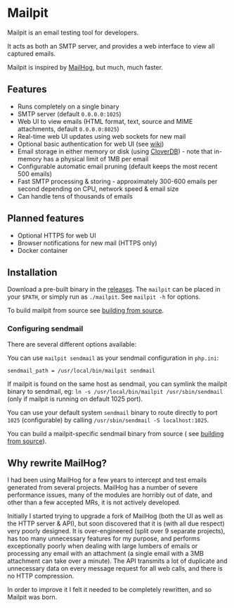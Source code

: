 # Mailpit

Mailpit is an email testing tool for developers.

It acts as both an SMTP server, and provides a web interface to view all captured emails.

Mailpit is inspired by [MailHog](#why-rewrite-mailhog), but much, much faster.


## Features

- Runs completely on a single binary
- SMTP server (default `0.0.0.0:1025`)
- Web UI to view emails (HTML format, text, source and MIME attachments, default `0.0.0.0:8025`)
- Real-time web UI updates using web sockets for new mail
- Optional basic authentication for web UI (see [wiki](https://github.com/axllent/mailpit/wiki/Basic-authentication))
- Email storage in either memory or disk (using [CloverDB](https://github.com/ostafen/clover)) - note that in-memory has a physical limit of 1MB per email
- Configurable automatic email pruning (default keeps the most recent 500 emails)
- Fast SMTP processing & storing - approximately 300-600 emails per second depending on CPU, network speed & email size
- Can handle tens of thousands of emails


## Planned features

- Optional HTTPS for web UI
- Browser notifications for new mail (HTTPS only)
- Docker container


## Installation

Download a pre-built binary in the [releases](https://github.com/axllent/mailpit/releases/latest). The `mailpit` can be placed in your `$PATH`, or simply run as `./mailpit`. See `mailpit -h` for options.

To build mailpit from source see [building from source](README-BUILDING.md).


### Configuring sendmail

There are several different options available:

You can use `mailpit sendmail` as your sendmail configuration in `php.ini`:
```
sendmail_path = /usr/local/bin/mailpit sendmail
```

If mailpit is found on the same host as sendmail, you can symlink the mailpit binary to sendmail, eg: `ln -s /usr/local/bin/mailpit /usr/sbin/sendmail`  (only if mailpit is running on default 1025 port).

You can use your default system `sendmail` binary to route directly to port `1025` (configurable) by calling `/usr/sbin/sendmail -S localhost:1025`.

You can build a mailpit-specific sendmail binary from source ( see [building from source](README-BUILDING.md)).


## Why rewrite MailHog?

I had been using MailHog for a few years to intercept and test emails generated from several projects. MailHog has a number of severe performance issues, many of the modules are horribly out of date, and other than a few accepted MRs, it is not actively developed.

Initially I started trying to upgrade a fork of MailHog (both the UI as well as the HTTP server & API), but soon discovered that it is (with all due respect) very poorly designed. It is over-engineered (split over 9 separate projects), has too many unnecessary features for my purpose, and performs exceptionally poorly when dealing with large lumbers of emails or processing any email with an attachment (a single email with a 3MB attachment can take over a minute). The API transmits a lot of duplicate and unnecessary data on every message request for all web calls, and there is no HTTP compression.

In order to improve it I felt it needed to be completely rewritten, and so Mailpit was born.
